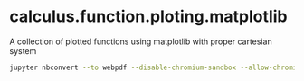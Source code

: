 # calculus.function.ploting.matplotlib
A collection of plotted functions using matplotlib with proper cartesian system

```bash
jupyter nbconvert --to webpdf --disable-chromium-sandbox --allow-chromium-download playground/ng.func.ipynb 
```
